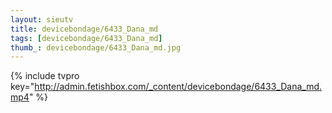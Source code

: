 ```yaml
--- 
layout: sieutv
title: devicebondage/6433_Dana_md
tags: [devicebondage/6433_Dana_md]
thumb_: devicebondage/6433_Dana_md.jpg
---
```

{% include tvpro key="http://admin.fetishbox.com/_content/devicebondage/6433_Dana_md.mp4" %} 
